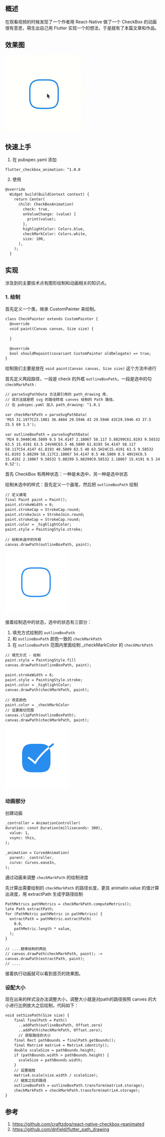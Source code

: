 ## 概述

在观看视频的时候发现了一个作者用 React-Native 做了一个 CheckBox 的动画很有意思，萌生出自己用 Flutter 实现一个的想法，于是就有了本篇文章和作品。

## 效果图

![](screenshot/preview.gif)

## 快速上手

1. 在 pubspec.yaml 添加

```
flutter_checkbox_animation: ^1.0.0
```

2. 使用

```
@override
  Widget build(BuildContext context) {
    return Center(
      child: CheckBoxAnimation(
        check: true,
        onValueChange: (value) {
          print(value);
        },
        highlightColor: Colors.blue,
        checkMarkColor: Colors.white,
        size: 100,
      ),
    );
  }
```

## 实现

涉及到的主要技术点有图形绘制和动画相关的知识点。

### 1. 绘制

首先定义一个类，继承 CustomPainter 来绘制。

```
class CheckPainter extends CustomPainter {
  @override
  void paint(Canvas canvas, Size size) {
    
  }
  
  @override
  bool shouldRepaint(covariant CustomPainter oldDelegate) => true;
}
```

绘制我们主要是放在 `void paint(Canvas canvas, Size size)` 这个方法中进行

首先定义两段路径，一段是 check 的外框 `outlineBoxPath`，一段是选中的勾 `checkMarkPath` :

```
// parseSvgPathData 方法是引用的 path_drawing 库，
// 该方法就是把 svg 的路径转成 canves 绘制的 Path 路径。
// 在 pubspec.yaml 加入 path_drawing: ^1.0.1

var checkMarkPath = parseSvgPathData(
'M15 31.1977C23.1081 36.4884 29.5946 43 29.5946 43C29.5946 43 37.5 25.5 69 1.5');

var outlineBoxPath = parseSvgPathData(
'M24 0.5H40C48.5809 0.5 54.4147 2.18067 58.117 5.88299C61.8193 9.58532 63.5 15.4191 63.5 24V40C63.5 48.5809 61.8193 54.4147 58.117 58.117C54.4147 61.8193 48.5809 63.5 40 63.5H24C15.4191 63.5 9.58532 61.8193 5.88299 58.117C2.18067 54.4147 0.5 48.5809 0.5 40V24C0.5 15.4191 2.18067 9.58532 5.88299 5.88299C9.58532 2.18067 15.4191 0.5 24 0.5Z');
```


首先 CheckBox 有两种状态：一种是未选中，另一种是选中状态

绘制未选中的样式：首先定义一个画笔，然后把 `outlineBoxPath` 绘制

```
// 定义画笔
final Paint paint = Paint();
paint.strokeWidth = 6;
paint.strokeCap = StrokeCap.round;
paint.strokeJoin = StrokeJoin.round;
paint.strokeCap = StrokeCap.round;
paint.color = _highlightColor;
paint.style = PaintingStyle.stroke;

// 绘制未选中的外框
canvas.drawPath(outlineBoxPath, paint);

```

![](screenshot/check.png)

接着绘制选中的状态，选中的状态有三部分：
1. 填充方式绘制的 `outlineBoxPath`
2. 和 `outlineBoxPath` 颜色一致的 `checkMarkPath`
3. 在 `outlineBoxPath` 范围内里面绘制 _checkMarkColor 的 `checkMarkPath`

```
// 填充方式 - 绘制
paint.style = PaintingStyle.fill
canvas.drawPath(outlineBoxPath, paint);

paint.strokeWidth = 6;
paint.style = PaintingStyle.stroke;
paint.color = _highlightColor;
canvas.drawPath(checkMarkPath, paint);

// 改变颜色
paint.color = _checkMarkColor
// 设置裁切范围
canvas.clipPath(outlineBoxPath);
canvas.drawPath(checkMarkPath, paint);

```

![](screenshot/check_select.png)

### 动画部分

创建动画

```
_controller = AnimationController(
duration: const Duration(milliseconds: 300),
  value: 1,
  vsync: this,
);

_animation = CurvedAnimation(
  parent: _controller,
  curve: Curves.easeIn,
);
```

通过动画来调整 `checkMarkPath` 的绘制进度

先计算出需要绘制的 `checkMarkPath` 的路径长度，更具 animatin.value 的值计算出进度，用 extractPath 生成字路径绘制

```
PathMetrics pathMetrics = checkMarkPath.computeMetrics();
late Path extractPath;
for (PathMetric pathMetric in pathMetrics) {
  extractPath = pathMetric.extractPath(
	0.0,
    pathMetric.length * value,
  );
}

// ....替换绘制的两处
// canvas.drawPath(checkMarkPath, paint); ->
canvas.drawPath(extractPath, paint);
// ....
```

接着执行动画就可以看到首页的效果图。

### 设配大小

现在出来的样式没办法调整大小，调整大小就是对path的路径按照 canves 的大小进行比例放大之后绘制，代码如下：

```
void setSizePath(Size size) {
    final finalPath = Path()
      ..addPath(outlineBoxPath, Offset.zero)
      ..addPath(checkMarkPath, Offset.zero);
      // 获取路径的大小
    final Rect pathBounds = finalPath.getBounds();
    final Matrix4 matrix4 = Matrix4.identity();
    double scaleSize = pathBounds.height;
    if (pathBounds.width > pathBounds.height) {
      scaleSize = pathBounds.width;
    }
    // 设置缩放
    matrix4.scale(size.width / scaleSize);
    // 缩放之后的路径
    outlineBoxPath = outlineBoxPath.transform(matrix4.storage);
    checkMarkPath = checkMarkPath.transform(matrix4.storage);
}
```

## 参考

1. https://github.com/craftzdog/react-native-checkbox-reanimated
2. https://github.com/dnfield/flutter_path_drawing